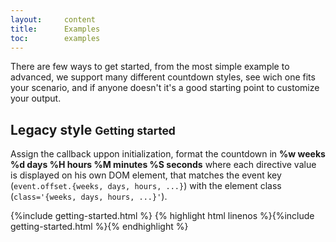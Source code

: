 ```yaml
---
layout:     content
title:      Examples
toc:        examples
---
```


There are few ways to get started, from the most simple example to advanced, we support many different countdown styles, see wich one fits your scenario, and if anyone doesn't it's a good starting point to customize your output.

Legacy style <small>Getting started</small>
-------------------------------------------

Assign the callback uppon initialization, format the countdown in **%w weeks %d days %H hours %M minutes %S seconds** where each directive value is displayed on his own DOM element, that matches the event key (`event.offset.{weeks, days, hours, ...}`) with the element class (`class='{weeks, days, hours, ...}'`).

{%include getting-started.html %}
{% highlight html linenos %}{%include getting-started.html %}{% endhighlight %}